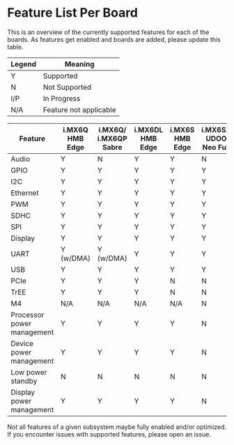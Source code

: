 Feature List Per Board
=======

This is an overview of the currently supported features for each of the boards.  As features get enabled and boards are added, please update this table.

|Legend| Meaning|
|---|---|
| Y | Supported |
| N | Not Supported |
| I/P | In Progress |
| N/A | Feature not applicable |

| Feature | i.MX6Q HMB Edge | i.MX6Q/ i.MX6QP Sabre | i.MX6DL HMB Edge | i.MX6S HMB Edge | i.MX6SX UDOO Neo Full | i.MX7D CL IoT Gate | i.MX7D Sabre | i.MX8M EVK | i.MX8M Mini EVK |
|-----|-----|-----|-----|-----|-----|-----|-----|-----|-----|
| Audio    | Y   | N   | Y   | Y   | N   | Y   | N   | Y   | N   |
| GPIO     | Y   | Y   | Y   | Y   | Y   | Y   | Y   | Y   | I/P |
| I2C      | Y   | Y   | Y   | Y   | Y   | Y   | N   | Y   | Y   |
| Ethernet | Y   | Y   | Y   | Y   | Y   | Y   | N   | Y   | N   |
| PWM      | Y   | Y   | Y   | Y   | Y   | Y   | N   | N   | N   |
| SDHC     | Y   | Y   | Y   | Y   | Y   | Y   | Y   | Y   | Y   |
| SPI      | Y   | Y   | Y   | Y   | Y   | Y   | N   | N   | N   |
| Display  | Y   | Y   | Y   | Y   | Y   | Y   | N   | Y   | Y   |
| UART     | Y (w/DMA)   | Y (w/DMA)   | Y   | Y   | Y   | Y   | N   | N   | N   |
| USB      | Y   | Y   | Y   | Y   | Y   | Y   | N   | Y   | Y   |
| PCIe     | Y   | Y   | Y   | N   | N   | N   | N   | N   | N   |
| TrEE     | Y   | Y   | Y   | N   | N   | Y   | N   | Y   | N   |
| M4       | N/A | N/A | N/A | N/A | N   | N   | N   | N   | N   |
| Processor power management      | Y   | Y   | Y   | Y   | N   | Y   | Y   | Y   | Y   |
| Device power management      | Y   | Y   | Y   | Y   | N   | N   | N   | N   | N   |
| Low power standby      | N   | N   | N   | N   | N   | N   | N   | N   | N   |
| Display power management      | Y   | Y   | Y   | Y   | N   | N   | N   | N   | N   |


Not all features of a given subsystem maybe fully enabled and/or optimized. If you encounter issues with supported features, please open an issue.
